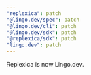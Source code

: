 ```yaml
---
"replexica": patch
"@lingo.dev/spec": patch
"@lingo.dev/cli": patch
"@lingo.dev/sdk": patch
"@replexica/sdk": patch
"lingo.dev": patch
---
```


Replexica is now Lingo.dev.
